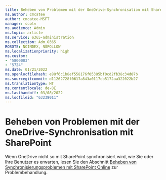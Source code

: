 ```yaml
---
title: Beheben von Problemen mit der OneDrive-Synchronisation mit SharePoint
ms.author: cmcatee
author: cmcatee-MSFT
manager: scotv
ms.audience: Admin
ms.topic: article
ms.service: o365-administration
ms.collection: Adm_O365
ROBOTS: NOINDEX, NOFOLLOW
ms.localizationpriority: high
ms.custom:
- "5800003"
- "5724"
ms.date: 01/21/2022
ms.openlocfilehash: e98f6c1b8ef558176f05385bf0cd2fb38c34d87b
ms.sourcegitcommit: d11262728f0617a843a0117cb5172aa322022b27
ms.translationtype: HT
ms.contentlocale: de-DE
ms.lasthandoff: 03/08/2022
ms.locfileid: "63238011"
---
```

# <a name="fix-onedrive-sync-issues-with-sharepoint"></a>Beheben von Problemen mit der OneDrive-Synchronisation mit SharePoint

Wenn OneDrive nicht so mit SharePoint synchronisiert wird, wie Sie oder Ihre Benutzer es erwarten, lesen Sie den Abschnitt [Beheben von Synchronisierungsproblemen mit SharePoint Online](https://support.microsoft.com/office/fix-sharepoint-online-sync-problems-aaa2d172-8d45-4e94-9c04-5364d04ca2f4) zur Problembehandlung.
